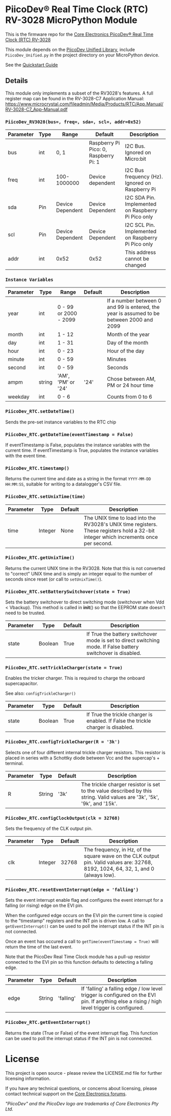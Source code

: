 # PiicoDev® Real Time Clock (RTC) RV-3028 MicroPython Module

<!-- TODO update link URL with CE SKU -->
<!-- TODO update link title -->
This is the firmware repo for the [Core Electronics PiicoDev® Real Time Clock (RTC) RV-3028](https://core-electronics.com.au/catalog/product/view/sku/CE08239)

This module depends on the [PiicoDev Unified Library](https://github.com/CoreElectronics/CE-PiicoDev-Unified), include `PiicoDev_Unified.py` in the project directory on your MicroPython device.

See the [Quickstart Guide](https://piico.dev/p19)

## Details

This module only implements a subset of the RV3028's features. A full register map can be found in the RV-3028-C7 Application Manual: https://www.microcrystal.com/fileadmin/Media/Products/RTC/App.Manual/RV-3028-C7_App-Manual.pdf

### `PiicoDev_RV3028(bus=, freq=, sda=, scl=, addr=0x52)`
Parameter | Type | Range            | Default                               | Description
--------- | ---- | ---------------- | ------------------------------------- | --------------------------------------------------
bus       | int  | 0, 1             | Raspberry Pi Pico: 0, Raspberry Pi: 1 | I2C Bus.  Ignored on Micro:bit
freq      | int  | 100-1000000      | Device dependent                      | I2C Bus frequency (Hz).  Ignored on Raspberry Pi
sda       | Pin  | Device Dependent | Device Dependent                      | I2C SDA Pin. Implemented on Raspberry Pi Pico only
scl       | Pin  | Device Dependent | Device Dependent                      | I2C SCL Pin. Implemented on Raspberry Pi Pico only
addr      | int  | 0x52             | 0x52                                  | This address cannot be changed

### `Instance Variables`
Parameter | Type   | Range                  | Default | Description
--------- | ------ | ---------------------- | ------- | --------------------------------------------------
year      | int    | 0 - 99  or 2000 - 2099 |         | If a number between 0 and 99 is entered, the year is assumed to be between 2000 and 2099
month     | int    | 1 - 12                 |         | Month of the year
day       | int    | 1 - 31                 |         | Day of the month
hour      | int    | 0 - 23                 |         | Hour of the day
minute    | int    | 0 - 59                 |         | Minutes
second    | int    | 0 - 59                 |         | Seconds
ampm      | string | 'AM', 'PM' or '24'     | '24'    | Chose between AM, PM or 24 hour time
weekday   | int    | 0 - 6                  |         | Counts from 0 to 6

### `PiicoDev_RTC.setDateTime()`

Sends the pre-set instance variables to the RTC chip

### `PiicoDev_RTC.getDateTime(eventTimestamp = False)`

If eventTimestamp is False, populates the instance variables with the current time.
If eventTimestamp is True, populates the instance variables with the event time.

### `PiicoDev_RTC.timestamp()`

Returns the current time and date as a string in the format `YYYY-MM-DD HH:MM:SS`, suitable for writing to a datalogger's CSV file.

### `PiicoDev_RTC.setUnixTime(time)`

Parameter | Type | Default | Description
--- | --- | --- | ---
time | Integer | None | The UNIX time to load into the RV3028's UNIX time registers. These registers hold a 32-bit integer which increments once per second.

### `PiicoDev_RTC.getUnixTime()`

Returns the current UNIX time in the RV3028. Note that this is not converted to "correct" UNIX time and is simply an integer equal to the number of seconds since reset (or call to `setUnixTime()`).

### `PiicoDev_RTC.setBatterySwitchover(state = True)`

Sets the battery switchover to direct switching mode (switchover when Vdd < Vbackup). This method is called in __init__() so that the EEPROM state doesn't need to be trusted.

Parameter | Type | Default | Description
--- | --- | --- | ---
state | Boolean | True | If True the battery switchover mode is set to direct switching mode. If False battery switchover is disabled.

### `PiicoDev_RTC.setTrickleCharger(state = True)`

Enables the tricker charger. This is required to charge the onboard supercapacitor.

See also: `configTrickleCharger()`

Parameter | Type | Default | Description
--- | --- | --- | ---
state | Boolean | True | If True the trickle charger is enabled. If False the trickle charger is disabled.

### `PiicoDev_RTC.configTrickleCharger(R = '3k')`

Selects one of four different internal trickle charger resistors. This resistor is placed in series with a Schottky diode between Vcc and the supercap's + terminal.

Parameter | Type | Default | Description
--- | --- | --- | ---
R | String | '3k' | The trickle charger resistor is set to the value described by this string. Valid values are '3k', '5k', '9k', and '15k'.

### `PiicoDev_RTC.configClockOutput(clk = 32768)`

Sets the frequency of the CLK output pin.

Parameter | Type | Default | Description
--- | --- | --- | ---
clk | Integer | 32768 | The frequency, in Hz, of the square wave on the CLK output pin. Valid values are: 32768, 8192, 1024, 64, 32, 1, and 0 (always low).

### `PiicoDev_RTC.resetEventInterrupt(edge = 'falling')`

Sets the event interrupt enable flag and configures the event interrupt for a falling (or rising) edge on the EVI pin.

When the configured edge occurs on the EVI pin the current time is copied to the "timestamp" registers and the INT pin is driven low. A call to `getEventInterrupt()` can be used to poll the interrupt status if the INT pin is not connected.

Once an event has occured a call to `getTime(eventTimestamp = True)` will return the time of the last event. 

Note that the PiicoDev Real Time Clock module has a pull-up resistor connected to the EVI pin so this function defaults to detecting a falling edge.

Parameter | Type | Default | Description
--- | --- | --- | ---
edge | String | 'falling' | If 'falling' a falling edge / low level trigger is configured on the EVI pin. If anything else a rising / high level trigger is configured.

### `PiicoDev_RTC.getEventInterrupt()`

Returns the state (True or False) of the event interrupt flag. This function can be used to poll the interrupt status if the INT pin is not connected.

# License
This project is open source - please review the LICENSE.md file for further licensing information.

If you have any technical questions, or concerns about licensing, please contact technical support on the [Core Electronics forums](https://forum.core-electronics.com.au/).

*\"PiicoDev\" and the PiicoDev logo are trademarks of Core Electronics Pty Ltd.*
